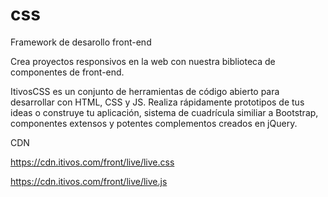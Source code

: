 # css
Framework de desarollo front-end

Crea proyectos responsivos en la web con nuestra biblioteca de componentes de front-end.

ItivosCSS es un conjunto de herramientas de código abierto para desarrollar con HTML, CSS y JS. Realiza rápidamente prototipos de tus ideas o construye tu aplicación, sistema de cuadrícula similiar a Bootstrap, componentes extensos y potentes complementos creados en jQuery.

CDN
<!-- Copia en la cabezera del sitio - CSS-->
https://cdn.itivos.com/front/live/live.css
<!-- Copia al final del documento y despues de incluir Jquerry - JS-->
https://cdn.itivos.com/front/live/live.js
